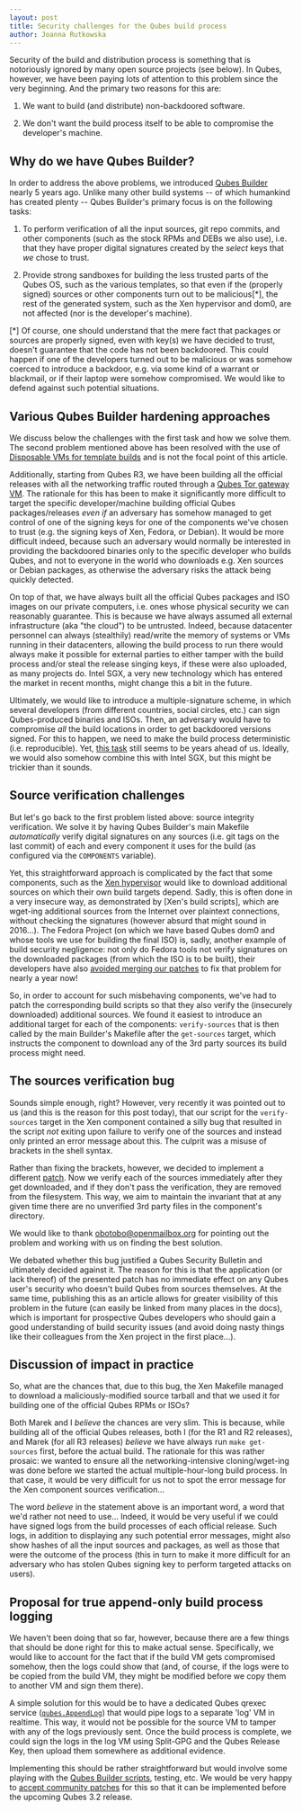 ```yaml
---
layout: post
title: Security challenges for the Qubes build process
author: Joanna Rutkowska
---
```


Security of the build and distribution process is something that is notoriously
ignored by many open source projects (see below). In Qubes, however, we have
been paying lots of attention to this problem since the very beginning. And the
primary two reasons for this are:

1. We want to build (and distribute) non-backdoored software.

2. We don't want the build process itself to be able to compromise the
   developer's machine.

## Why do we have Qubes Builder?

In order to address the above problems, we introduced [Qubes
Builder][qubes_builder] nearly 5 years ago. Unlike many other build systems --
of which humankind has created plenty -- Qubes Builder's
primary focus is on the following tasks:

1. To perform verification of all the input sources, git repo commits, and other
   components (such as the stock RPMs and DEBs we also use), i.e. that they have
   proper digital signatures created by the _select_ keys that _we_ chose to
   trust.

2. Provide strong sandboxes for building the less trusted parts of the Qubes OS,
   such as the various templates, so that even if the (properly signed) sources
   or other components turn out to be malicious[\*], the rest of the
   generated system, such as the Xen hypervisor and dom0, are not affected
   (nor is the developer's machine).

[\*] Of course, one should understand that the mere fact that packages or
sources are properly signed, even with key(s) we have decided to trust, doesn't
guarantee that the code has not been backdoored. This could happen if one
of the developers turned out to be malicious or was somehow coerced to
introduce a backdoor, e.g. via some kind of a warrant or blackmail, or if
their laptop were somehow compromised. We would like to defend against
such potential situations.

## Various Qubes Builder hardening approaches

We discuss below the challenges with the first task and how we solve them.
The second problem mentioned above has been resolved with the use of
[Disposable VMs for template builds][qubes_builder_dispvm] and is not the focal
point of this article.

Additionally, starting from Qubes R3, we have been building all the official
releases with all the networking traffic routed through a [Qubes Tor gateway
VM][qubes_tor]. The rationale for this has been to make it significantly more
difficult to target the specific developer/machine building official Qubes
packages/releases _even if_ an adversary has somehow managed to get
control of one of the signing keys for one of the components we've chosen to
trust (e.g. the signing keys of Xen, Fedora, or Debian). It would be more
difficult indeed, because such an adversary would normally be interested in
providing the backdoored binaries only to the specific developer who builds
Qubes, and not to everyone in the world who downloads e.g. Xen sources or Debian
packages, as otherwise the adversary risks the attack being quickly detected.

On top of that, we have always built all the official Qubes packages and
ISO images on our private computers, i.e. ones whose physical security we can
reasonably guarantee. This is because we have always assumed all
external infrastructure (aka "the cloud") to be untrusted. Indeed, because
datacenter personnel can always (stealthily) read/write the memory of systems or
VMs running in their datacenters, allowing the build process to run there would
always make it possible for external parties to either tamper with the build
process and/or steal the release singing keys, if these were also uploaded, as
many projects do. Intel SGX, a very new technology which has entered the market
in recent months, might change this a bit in the future.

Ultimately, we would like to introduce a multiple-signature scheme, in which
several developers (from different countries, social circles, etc.) can sign
Qubes-produced binaries and ISOs. Then, an adversary would have to compromise
_all_ the build locations in order to get backdoored versions signed.  For this
to happen, we need to make the build process deterministic (i.e. reproducible).
Yet, [this task][qubes_deterministic_builds] still seems to be years ahead of
us. Ideally, we would also somehow combine this with Intel SGX, but this
might be trickier than it sounds.

## Source verification challenges

But let's go back to the first problem listed above: source integrity
verification. We solve it by having Qubes Builder's main Makefile
_automatically_ verify digital signatures on any sources (i.e. git tags on the
last commit) of each and every component it uses for the build (as
configured via the `COMPONENTS` variable).

Yet, this straightforward approach is complicated by the fact that some
components, such as the [Xen hypervisor][xen_repo] would like to download
additional sources on which their own build targets depend. Sadly, this is often
done in a very insecure way, as demonstrated by [Xen's build scripts],
which are wget-ing additional sources from the Internet over plaintext
connections, without checking the signatures (however absurd that might sound in
2016...). The Fedora Project (on which we have based Qubes dom0 and whose tools
we use for building the final ISO) is, sadly, another example of build security
negligence: not only do Fedora tools not verify signatures on the downloaded
packages (from which the ISO is to be built), their developers have also
[avoided merging our patches][pungi_marek_pr] to fix that problem for nearly
a year now!

So, in order to account for such misbehaving components, we've had to patch the
corresponding build scripts so that they also verify the (insecurely
downloaded) additional sources. We found it easiest to introduce an additional
target for each of the components: `verify-sources` that is then called by the
main Builder's Makefile after the `get-sources` target, which instructs the
component to download any of the 3rd party sources its build process might need.

## The sources verification bug

Sounds simple enough, right? However, very recently it was pointed out to us
(and this is the reason for this post today), that our script for the
`verify-sources` target in the Xen component contained a silly bug that
resulted in the script _not_ exiting upon failure to verify one of the sources
and instead only printed an error message about this. The culprit was a misuse
of brackets in the shell syntax.

Rather than fixing the brackets, however, we decided to implement a different
[patch][builder_fix]. Now we verify each of the sources immediately after they
get downloaded, and if they don't pass the verification, they are removed from
the filesystem. This way, we aim to maintain the invariant that at any given
time there are no unverified 3rd party files in the component's directory. 

We would like to thank obotobo@openmailbox.org for pointing out the problem and
working with us on finding the best solution.

We debated whether this bug justified a Qubes Security Bulletin and
ultimately decided against it. The reason for this is that the application (or
lack thereof) of the presented patch has no immediate effect on any Qubes user's
security who doesn't build Qubes from sources themselves. At the same time,
publishing this as an article allows for greater visibility of this problem
in the future (can easily be linked from many places in the docs), which is
important for prospective Qubes developers who should gain a good understanding
of build security issues (and avoid doing nasty things like their colleagues
from the Xen project in the first place...).

## Discussion of impact in practice

So, what are the chances that, due to this bug, the Xen Makefile managed to
download a maliciously-modified source tarball and that we used it for building
one of the official Qubes RPMs or ISOs?

Both Marek and I _believe_ the chances are very slim. This is
because, while building all of the official Qubes releases, both I (for the
R1 and R2 releases), and Marek (for all R3 releases) _believe_ we have always run
`make get-sources` first, before the actual build. The rationale for this was
rather prosaic: we wanted to ensure all the networking-intensive
cloning/wget-ing was done before we started the actual multiple-hour-long build
process. In that case, it would be very difficult for us not to spot the error
message for the Xen component sources verification...

The word _believe_ in the statement above is an important word, a word that we'd
rather not need to use... Indeed, it would be very useful if we could have
signed logs from the build processes of each official release. Such logs, in
addition to displaying any such potential error messages, might also show hashes
of all the input sources and packages, as well as those that were the outcome of
the process (this in turn to make it more difficult for an adversary who has
stolen Qubes signing key to perform targeted attacks on users).

## Proposal for true append-only build process logging

We haven't been doing that so far, however, because there are a few things that
should be done right for this to make actual sense. Specifically, we would like
to account for the fact that if the build VM gets compromised somehow, then the
logs could show that (and, of course, if the logs were to be copied from the
build VM, they might be modified before we copy them to another VM and
sign them there).

A simple solution for this would be to have a dedicated Qubes qrexec service
([`qubes.AppendLog`][qubes_appendlog_ticket]) that would pipe logs to a
separate 'log' VM in realtime. This way, it would not be possible for the source
VM to tamper with any of the logs previously sent. Once the build process is
complete, we could sign the logs in the log VM using Split-GPG and the Qubes
Release Key, then upload them somewhere as additional evidence.

Implementing this should be rather straightforward but would involve some
playing with the [Qubes Builder scripts][qubes_builder_repo], testing, etc. We
would be very happy to [accept community patches][qubes_howto_contribute] for
this so that it can be implemented before the upcoming Qubes 3.2 release.


[xen_repo]: https://github.com/QubesOS/qubes-vmm-xen
[kernel_repo]: https://github.com/QubesOS/qubes-linux-kernel
[qubes_builder]: https://www.qubes-os.org/doc/qubes-builder/
[qubes_builder_dispvm]: https://github.com/marmarek/qubes-builder/blob/master/doc/TemplateDispVMBuild.md
[qubes_builder_repo]: https://github.com/QubesOS/qubes-builder/
[xen_critique]: http://lists.xen.org/archives/html/xen-devel/2015-11/msg00601.html
[30rc1_post]: http://blog.invisiblethings.org/2015/04/23/qubes-30rc1-and-roadmap.html
[builder_fix]: https://github.com/QubesOS/qubes-vmm-xen/commit/b48118b8ca59f1bd4208560adf044d35c10fa50b
[pungi_marek_pr]: https://pagure.io/pungi/pull-request/63
[qubes_deterministic_builds]: https://github.com/QubesOS/qubes-issues/issues/816
[qubes_howto_contribute]: https://www.qubes-os.org/doc/source-code/
[qubes_tor]: https://www.qubes-os.org/doc/whonix/
[qubes_appendlog_ticket]: https://github.com/QubesOS/qubes-issues/issues/2023
